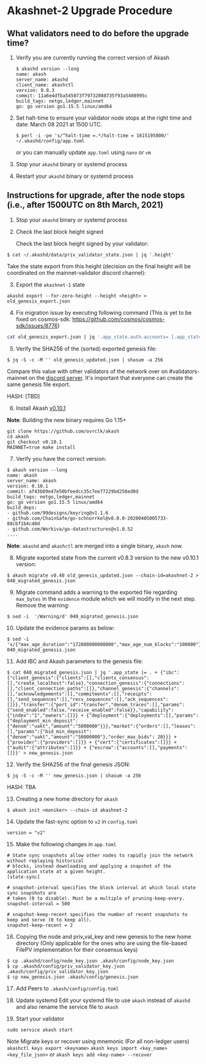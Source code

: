 # Akashnet-2 Upgrade Procedure

## What validators need to do before the upgrade time?
1. Verify you are currently running the correct version of Akash
    ```
    $ akashd version --long
    name: akash
    server_name: akashd
    client_name: akashctl
    version: 0.8.3
    commit: 11a6e4dfba545073f79732088735f93a5408995c
    build_tags: netgo,ledger,mainnet
    go: go version go1.15.5 linux/amd64
    ```
    
2. Set halt-time to ensure your validator node stops at the right time and date: March 08 2021 at 1500 UTC.
    ```
   $ perl -i -pe 's/^halt-time =.*/halt-time = 1615195800/' ~/.akashd/config/app.toml
    ```
    or you can manually update `app.toml` using `nano` or `vm`
    
3. Stop your `akashd` binary or systemd process
 
4. Restart your `akashd` binary or systemd process

## Instructions for upgrade, after the node stops (i.e., after 1500UTC on 8th March, 2021)
1. Stop your `akashd` binary or systemd process
2. Check the last block height signed

    Check the last block height signed by your validator:
```
$ cat ~/.akashd/data/priv_validator_state.json | jq '.height'
```

Take the state export from this height (decision on the final height will be coordinated on the mainnet-validator discord channel):

3. Export the `akashnet-1` state
    
```
akashd export --for-zero-height --height <height> > old_genesis_export.json
```
4. Fix migration issue by executing following command (This is yet to be fixed on cosmos-sdk: https://github.com/cosmos/cosmos-sdk/issues/8776)
```sh
cat old_genesis_export.json | jq '.app_state.auth.accounts= [.app_state.auth.accounts[] | if (.value.public_key!=null and .value.public_key!="") then (.value.public_key.value= (.value.public_key.value | if type=="string" then . else (.threshold = (.threshold| tonumber)) end)) else . end ]' > old_genesis_updated.json
```
5. Verify the SHA256 of the (sorted) exported genesis file:
```
$ jq -S -c -M '' old_genesis_updated.json | shasum -a 256
```
Compare this value with other validators of the network over on #validators-mainnet on the [discord server](https://discord.gg/CuGPqaUW). It's important that everyone can create the same genesis file export.

HASH: [TBD]

6. Install Akash [v0.10.1](https://github.com/ovrclk/akash/releases/tag/v0.10.1)

**Note**: Building the new binary requires Go 1.15+
```
git clone https://github.com/ovrclk/akash
cd akash
git checkout v0.10.1
MAINNET=true make install
```

7. Verify you have the correct version:
```
$ akash version --long
name: akash
server_name: akash
version: 0.10.1
commit: af43b89e47e50bfeedcc35c7ee77229bd258ed0d
build_tags: netgo,ledger,mainnet
go: go version go1.15.5 linux/amd64
build_deps:
- github.com/99designs/keyring@v1.1.6
- github.com/ChainSafe/go-schnorrkel@v0.0.0-20200405005733-88cbf1b4c40d
- github.com/Workiva/go-datastructures@v1.0.52
....
```

**Note**: `akashd` and `akashctl` are merged into a single binary, `akash` now.

8.  Migrate exported state from the current v0.8.3 version to the new v0.10.1 version:
```
$ akash migrate v0.40 old_genesis_updated.json --chain-id=akashnet-2 > 040_migrated_genesis.json
```
9. Migrate command adds a warning to the exported file regarding `max_bytes` in the `evidence` module which we will modify in the next step. Remove the warning:
```
$ sed -i  '/Warning/d' 040_migrated_genesis.json
```

10. Update the evidence params as below:
```
$ sed -i 's/{"max_age_duration":"172800000000000","max_age_num_blocks":"100000"}/{"max_age_duration":"172800000000000","max_age_num_blocks":"100000","max_bytes":"1048576"}/g' 040_migrated_genesis.json
```

11. Add IBC and Akash parameters to the genesis file:
```
$ cat 040_migrated_genesis.json | jq '.app_state |= . + {"ibc":{"client_genesis":{"clients":[],"clients_consensus":[],"create_localhost":false},"connection_genesis":{"connections":[],"client_connection_paths":[]},"channel_genesis":{"channels":[],"acknowledgements":[],"commitments":[],"receipts":[],"send_sequences":[],"recv_sequences":[],"ack_sequences":[]}},"transfer":{"port_id":"transfer","denom_traces":[],"params":{"send_enabled":false,"receive_enabled":false}},"capability":{"index":"1","owners":[]}} + {"deployment":{"deployments":[],"params":{"deployment_min_deposit":{"denom":"uakt","amount":"5000000"}}},"market":{"orders":[],"leases":[],"params":{"bid_min_deposit":{"denom":"uakt","amount":"50000000"},"order_max_bids": 20}}} + {"provider":{"providers":[]}} + {"cert":{"certificates":[]}} + {"audit":{"attributes":[]}} + {"escrow":{"accounts":[],"payments":[]}}' > new_genesis.json
```
12. Verify the SHA256 of the final genesis JSON:
```
$ jq -S -c -M '' new_genesis.json | shasum -a 256
```
HASH: TBA

13. Creating a new home directory for `akash`
```
$ akash init <moniker> --chain-id akashnet-2 
```

14. Update the fast-sync option to `v2` in `config.toml`
```
version = "v2"
```
15. Make the following changes in `app.toml`
```
# State sync snapshots allow other nodes to rapidly join the network without replaying historical
# blocks, instead downloading and applying a snapshot of the application state at a given height.
[state-sync]

# snapshot-interval specifies the block interval at which local state sync snapshots are
# taken (0 to disable). Must be a multiple of pruning-keep-every.
snapshot-interval = 500

# snapshot-keep-recent specifies the number of recent snapshots to keep and serve (0 to keep all).
snapshot-keep-recent = 2
```
16. Copying the node and priv_val_key and new genesis to the new home directory (Only applicable for the ones who are using the file-based FilePV implementation for their consensus keys)
```
$ cp .akashd/config/node_key.json .akash/config/node_key.json
$ cp .akashd/config/priv_validator_key.json .akash/config/priv_validator_key.json
$ cp new_genesis.json .akash/config/genesis.json
```
17. Add Peers to `.akash/config/config.toml`


18. Update systemd
Edit your systemd file  to use `akash` instead of `akashd` and also rename the service file to `akash`

19. Start your validator
```
sudo service akash start
```

Note Migrate keys or recover using mnemonic (For all non-ledger users)
`akashctl keys export <keyname>`
`akash keys import <key_name> <key_file_json>`
or
`akash keys add <key-name> --recover`